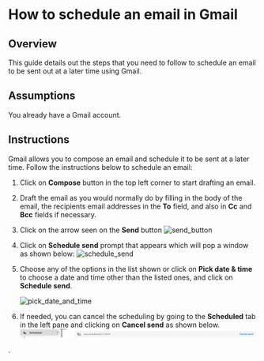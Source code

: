 # How to schedule an email in Gmail
## Overview
This guide details out the steps that you need to follow to schedule an email to be sent out at a later time using Gmail.

## Assumptions 
You already have a Gmail account.

## Instructions
Gmail allows you to compose an email and schedule it to be sent at a later time. Follow the instructions below to schedule an email:
1. Click on **Compose** button in the top left corner to start drafting an email.
2. Draft the email as you would normally do by filling in the body of the email, the recipients email addresses in the **To** field, and also in **Cc** and **Bcc** fields if necessary.
3. Click on the arrow seen on the **Send** button ![send_button](https://github.com/user-attachments/assets/1275ad3e-bbfc-4a7d-9134-eff48fae0079)
4. Click on **Schedule send** prompt that appears which will pop a window as shown below:
   ![schedule_send](https://github.com/user-attachments/assets/f03ad35b-8742-413b-b7b0-23786f4fa7b7)
5. Choose any of the options in the list shown or click on **Pick date & time** to choose a date and time other than the listed ones, and click on **Schedule send**.
   
   ![pick_date_and_time](https://github.com/user-attachments/assets/e4d4d81c-c777-4eb6-9601-868da41a1b95)
6. If needed, you can cancel the scheduling by going to the **Scheduled** tab in the left pane and clicking on **Cancel send** as shown below.
   ![cancel_send](../images/cancel_send.PNG)



.
